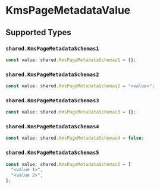 # KmsPageMetadataValue


## Supported Types

### `shared.KmsPageMetadataSchemas1`

```typescript
const value: shared.KmsPageMetadataSchemas1 = {};
```

### `shared.KmsPageMetadataSchemas2`

```typescript
const value: shared.KmsPageMetadataSchemas2 = "<value>";
```

### `shared.KmsPageMetadataSchemas3`

```typescript
const value: shared.KmsPageMetadataSchemas3 = {};
```

### `shared.KmsPageMetadataSchemas4`

```typescript
const value: shared.KmsPageMetadataSchemas4 = false;
```

### `shared.KmsPageMetadataSchemas5`

```typescript
const value: shared.KmsPageMetadataSchemas5 = [
  "<value 1>",
  "<value 2>",
];
```

